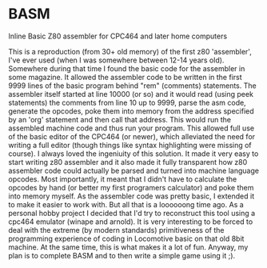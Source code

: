 # BASM
Inline Basic Z80 assembler for CPC464 and later home computers

This is a reproduction (from 30+ old memory) of the first z80 'assembler', I've ever used (when I was somewhere between 12-14 years old).
Somewhere during that time I found the basic code for the assembler in some magazine. It allowed the assembler code to be written in the first 9999 lines of the basic program behind "rem" (comments) statements. The assembler itself started at line 10000 (or so) and it would read (using peek statements) the comments from line 10 up to 9999, parse the asm code, generate the opcodes, poke them into memory from the address specified by an 'org' statement and then call that address.
This would run the assembled machine code and thus run your program. This allowed full use of the basic editor of the CPC464 (or newer), which alleviated the need for writing a full editor (though things like syntax highlighting were missing of course).
I always loved the ingeniuity of this solution. It made it very easy to start writing z80 assembler and it also made it fully transparent how z80 assembler code could actually be parsed and turned into machine language opcodes.
Most importantly, it meant that I didn't have to calculate the opcodes by hand (or better my first programers calculator) and poke them into memory myself.
As the assembler code was pretty basic, I extended it to make it easier to work with.
But all that is a loooooong time ago.
As a personal hobby project I decided that I'd try to reconstruct this tool using a cpc464 emulator (winape and arnold). It is very interesting to be forced to deal with the extreme (by modern standards) primitiveness of the programming experience of coding in Locomotive basic on that old 8bit machine. At the same time, this is what makes it a lot of fun.
Anyway, my plan is to complete BASM and to then write a simple game using it ;).
